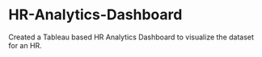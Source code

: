 # HR-Analytics-Dashboard
Created a Tableau based HR Analytics Dashboard to visualize the dataset for an HR.
